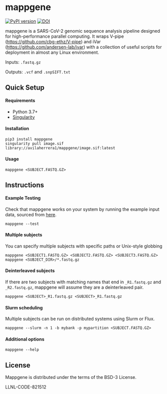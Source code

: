 mappgene
===========
[![PyPI version](https://badge.fury.io/py/mappgene.svg)](https://badge.fury.io/py/mappgene) [![DOI](https://zenodo.org/badge/367142630.svg)](https://zenodo.org/badge/latestdoi/367142630)

mappgene is a SARS-CoV-2 genomic sequence analysis pipeline designed for high-performance parallel computing. It wraps V-pipe (https://github.com/cbg-ethz/V-pipe) and iVar (https://github.com/andersen-lab/ivar) with a collection of useful scripts for deployment in almost any Linux environment.

Inputs: `.fastq.gz`

Outputs: `.vcf` and `.snpSIFT.txt`


## Quick Setup

#### Requirements

* Python 3.7+
* [Singularity](https://sylabs.io/guides/3.5/user-guide/index.html)

#### Installation
```
pip3 install mappgene
singularity pull image.sif library://avilaherrera1/mappgene/image.sif:latest
```

#### Usage
```
mappgene <SUBJECT.FASTQ.GZ>
```

## Instructions

#### Example Testing
Check that mappgene works on your system by running the example input data, sourced from [here](https://github.com/cbg-ethz/V-pipe/tree/master/tests/data/sars-cov-2/pos_MN908947_3_1/20200729/raw_data).
```
mappgene --test
```

#### Multiple subjects
You can specify multiple subjects with specific paths or Unix-style globbing
```
mappgene <SUBJECT1.FASTQ.GZ> <SUBJECT2.FASTQ.GZ> <SUBJECT3.FASTQ.GZ>
mappgene <SUBJECT_DIR>/*.fastq.gz
```

#### Deinterleaved subjects
If there are two subjects with matching names that end in `_R1.fastq.gz` and `_R2.fastq.gz`, mappgene will assume they are a deinterleaved pair.
```
mappgene <SUBJECT>_R1.fastq.gz <SUBJECT>_R1.fastq.gz
```

#### Slurm scheduling
Multiple subjects can be run on distributed systems using Slurm or Flux.
```
mappgene --slurm -n 1 -b mybank -p mypartition <SUBJECT.FASTQ.GZ>
```

#### Additional options
```
mappgene --help
```

License
-------
Mappgene is distributed under the terms of the BSD-3 License.

LLNL-CODE-821512
